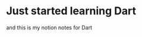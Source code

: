 # Just started learning Dart

and this is my notion notes for Dart

[](https://clumsy-ocean-704.notion.site/Dart-Primer-7230428d6c794e769b14d43a506446c3)
